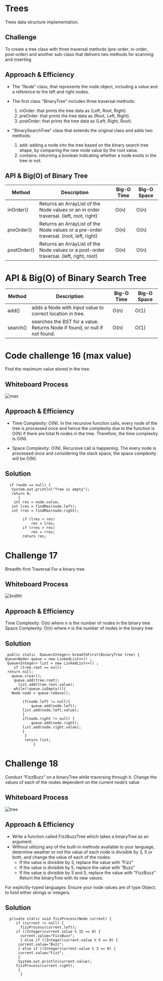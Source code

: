 # Trees

Trees data structure implementation.

## Challenge

To create a tree class with three traversal methods (pre-order, in-order, post-order) and another sub-class that delivers two methods for scanning and inserting

## Approach & Efficiency

* The "Node" class, that represents the node object, including a value and a reference to the left and right nodes.

* The first class "BinaryTree" includes three traversal methods:
     1. inOrder: that prints the tree data as (Left, Root, Right).
     2. preOrder: that prints the tree data as (Root, Left, Right).
     3. postOrder: that prints the tree data as (Left, Right, Root).

* "BinarySearchTree" class that extends the original class and adds two methods:
     1. add: adding a node into the tree based on the binary search tree shape, by comparing the new node value by the root value.
     2. contains: returning a boolean indicating whether a node exists in the tree or not.



## API & Big(O) of Binary Tree
| Method           | Description                                                                            | Big-O Time  | Big-O Space  |
|------------------|----------------------------------------------------------------------------------------|-------------|--------------|
| inOrder() | Returns an ArrayList of the Node values or an in order traversal. (left, root, right)  | O(n)        | O(n)         |
| preOrder() | Returns an ArrayList of the Node values or a pre-order traversal. (root, left, right)  | O(n)        | O(n)         |
| postOrder()| Returns an ArrayList of the Node values or a post-order traversal. (left, right, root) | O(n)        | O(n)         |


# API & Big(O) of Binary Search Tree

| Method               | Description                                                                                            | Big-O Time  | Big-O Space  |
|----------------------|--------------------------------------------------------------------------------------------------------|-------------|--------------|
| add()     | adds a Node with input value to correct location in tree.                     | O(n)        | O(1)         |
| search()      |  searches the BST for a value. Returns Node if found, or null if not found.    | O(n)        | O(1)         |


# Code challenge 16 (max value)

Find the maximum value stored in the tree.

## Whiteboard Process

![max](https://i.imgur.com/qtU83BF.jpeg)

## Approach & Efficiency

* Time Complexity: O(N).
In the recursive function calls, every node of the tree is processed once and hence the complexity due to the function is O(N) if there are total N nodes in the tree. Therefore, the time complexity is O(N).

* Space Complexity: O(N).
Recursive call is happening. The every node is processed once and considering the stack space, the space complexity will be O(N).

## Solution

      if (node == null) {
       System.out.println("Tree is empty");
       return 0;
          }
        int res = node.value;
       int lres = findMax(node.left);
       int rres = findMax(node.right);

            if (lres > res)
                res = lres;
            if (rres > res)
                res = rres;
            return res;




# Challenge 17


Breadth-first Traversal For a binary tree.

## Whiteboard Process

![brdtth](https://i.imgur.com/GwSaew1.jpeg)


## Approach & Efficiency

Time Complexity: O(n) where n is the number of nodes in the binary tree
Space Complexity: O(n) where n is the number of nodes in the binary tree

## Solution

     public static  Queue<Integer> breadthFirst(BinaryTree tree) {
    Queue<Node> queue = new LinkedList<>() ;
     Queue<Integer> list = new LinkedList<>() ;
        if (tree.root == null)
     return null;
       queue.clear();
        queue.add(tree.root);
          list.add(tree.root.value);
        while(!queue.isEmpty()){
       Node node = queue.remove();

            if(node.left != null){
                queue.add(node.left);
            list.add(node.left.value);
            }
            if(node.right != null) {
                queue.add(node.right);
            list.add(node.right.value);
            }
             }
             return list;
                 }




# Challenge 18

Conduct “FizzBuzz” on a binaryTree while traversing through it. Change the values of each of the nodes dependent on the current node’s value

## Whiteboard Process

![tree](https://i.imgur.com/gv8jcza.jpeg)

## Approach & Efficiency

- Write a function called FizzBuzzTree which takes a binaryTree as an argument.
- Without utilizing any of the built-in methods available to your language, determine weather or not the value of each
  node is divisible by 3, 5 or both, and change the value of each of the nodes:
  - If the value is divisible by 3, replace the value with “Fizz”
  - If the value is divisible by 5, replace the value with “Buzz”
  - If the value is divisible by 3 and 5, replace the value with “FizzBuzz”
    Return the binaryTree with its new values.

For explicitly-typed languages: Ensure your node values are of type Object, to hold either strings or integers.

## Solution

      private static void fizzProcess(Node current) {
         if (current != null) {
           fizzProcess(current.left);
         if ((Integer)current.value % 15 == 0) {
           current.value="FizzBuzz";
           } else if ((Integer)current.value % 5 == 0) {
          current.value="Buzz";
          } else if ((Integer)current.value % 3 == 0) {
          current.value="Fizz";
          }
          System.out.println(current.value);
         fizzProcess(current.right);
          }
           }
